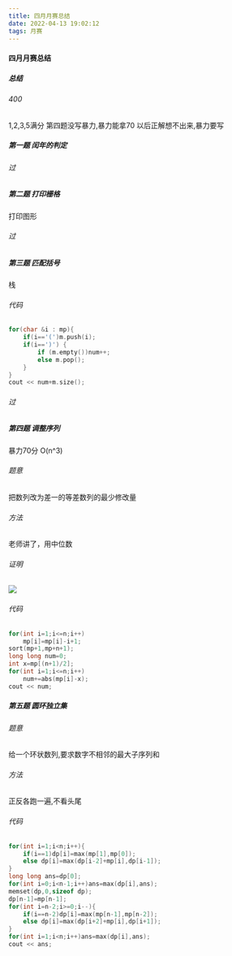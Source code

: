 ```yaml
---
title: 四月月赛总结
date: 2022-04-13 19:02:12
tags: 月赛
---
```


#### 四月月赛总结

##### 总结
###### 400

1,2,3,5满分
第四题没写暴力,暴力能拿70
以后正解想不出来,暴力要写

##### 第一题  闰年的判定
###### 过

##### 第二题  打印栅格
打印图形
###### 过

##### 第三题  匹配括号
栈
###### 代码
```c++
for(char &i : mp){
    if(i=='(')m.push(i);
    if(i==')') {
        if (m.empty())num++;
        else m.pop();
    }
}
cout << num+m.size();
```
###### 过

##### 第四题  调整序列

暴力70分 O(n^3)

###### 题意

把数列改为差一的等差数列的最少修改量

###### 方法

老师讲了，用中位数

###### 证明

![](https://pic.dogimg.com/2022/04/12/62557ce980502.png)

###### 代码

```c++
for(int i=1;i<=n;i++)
    mp[i]=mp[i]-i+1;
sort(mp+1,mp+n+1);
long long num=0;
int x=mp[(n+1)/2];
for(int i=1;i<=n;i++)
    num+=abs(mp[i]-x);
cout << num;
```

##### 第五题  圆环独立集

###### 题意

给一个环状数列,要求数字不相邻的最大子序列和

###### 方法

正反各跑一遍,不看头尾

###### 代码

```c++
for(int i=1;i<n;i++){
    if(i==1)dp[i]=max(mp[1],mp[0]);
    else dp[i]=max(dp[i-2]+mp[i],dp[i-1]);
}
long long ans=dp[0];
for(int i=0;i<n-1;i++)ans=max(dp[i],ans);
memset(dp,0,sizeof dp);
dp[n-1]=mp[n-1];
for(int i=n-2;i>=0;i--){
    if(i==n-2)dp[i]=max(mp[n-1],mp[n-2]);
    else dp[i]=max(dp[i+2]+mp[i],dp[i+1]);
}
for(int i=1;i<n;i++)ans=max(dp[i],ans);
cout << ans;
```

##### 
